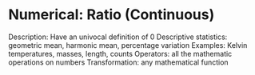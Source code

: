 # Numerical: Ratio (Continuous)

Description: Have an univocal definition of 0
Descriptive statistics: geometric mean, harmonic mean, percentage variation
Examples: Kelvin temperatures, masses, length, counts
Operators: all the mathematic operations on numbers
Transformation: any mathematical function